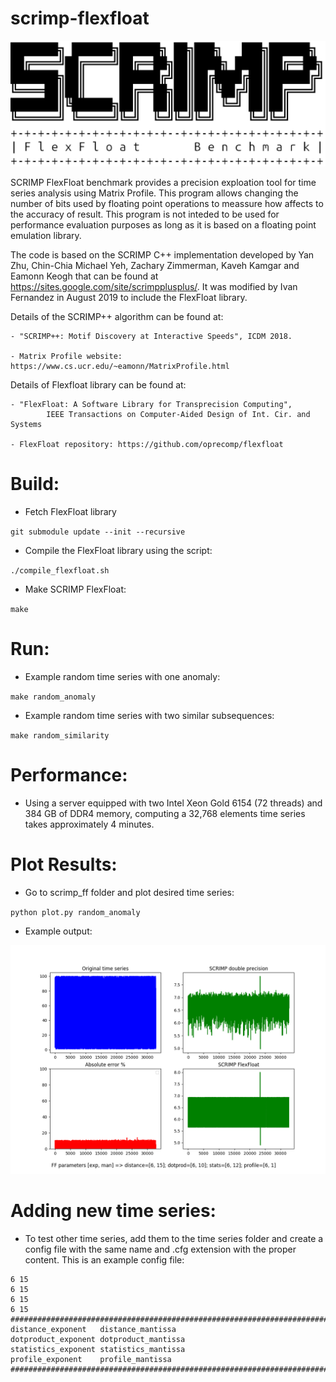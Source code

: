# scrimp-flexfloat

![alt text](https://github.com/ivanfv/scrimp-flexfloat/blob/master/logo.png)

SCRIMP FlexFloat benchmark provides a precision exploation tool for time series
analysis using Matrix Profile. This program allows changing the number of bits
used by floating point operations to meassure how affects to the accuracy of 
result. This program is not inteded to be used for performance evaluation
purposes as long as it is based on a floating point emulation library.

The code is based on the SCRIMP C++ implementation developed by Yan Zhu, 
Chin-Chia Michael Yeh, Zachary Zimmerman, Kaveh Kamgar and Eamonn Keogh that 
can be found at https://sites.google.com/site/scrimpplusplus/. It was modified
by Ivan Fernandez in August 2019 to include the FlexFloat library.

Details of the SCRIMP++ algorithm can be found at:

    - "SCRIMP++: Motif Discovery at Interactive Speeds", ICDM 2018.

    - Matrix Profile website: https://www.cs.ucr.edu/~eamonn/MatrixProfile.html

Details of Flexfloat library can be found at:

    - "FlexFloat: A Software Library for Transprecision Computing",
            IEEE Transactions on Computer-Aided Design of Int. Cir. and Systems

    - FlexFloat repository: https://github.com/oprecomp/flexfloat    

Build:
======
* Fetch FlexFloat library

`git submodule update --init --recursive`

* Compile the FlexFloat library using the script:

`./compile_flexfloat.sh`

* Make SCRIMP FlexFloat:

`make`


Run:
======

* Example random time series with one anomaly:

`make random_anomaly`


* Example random time series with two similar subsequences:

`make random_similarity`


Performance:
======
* Using a server equipped with two Intel Xeon Gold 6154 (72 threads) and 384 GB of DDR4 memory, computing a 32,768 elements time series takes approximately 4 minutes.



Plot Results:
======
* Go to scrimp_ff folder and plot desired time series:

`python plot.py random_anomaly`

* Example output:

![alt text](https://github.com/ivanfv/scrimp-flexfloat/blob/master/plots/random_anomaly_reduced.png)


Adding new time series:
======
* To test other time series, add them to the time series folder and create a config file with the same name and .cfg extension with the proper content. This is an example config file:


```
6 15
6 15
6 15
6 15
################################################################################
distance_exponent   distance_mantissa
dotproduct_exponent dotproduct_mantissa
statistics_exponent statistics_mantissa
profile_exponent    profile_mantissa
################################################################################
```









